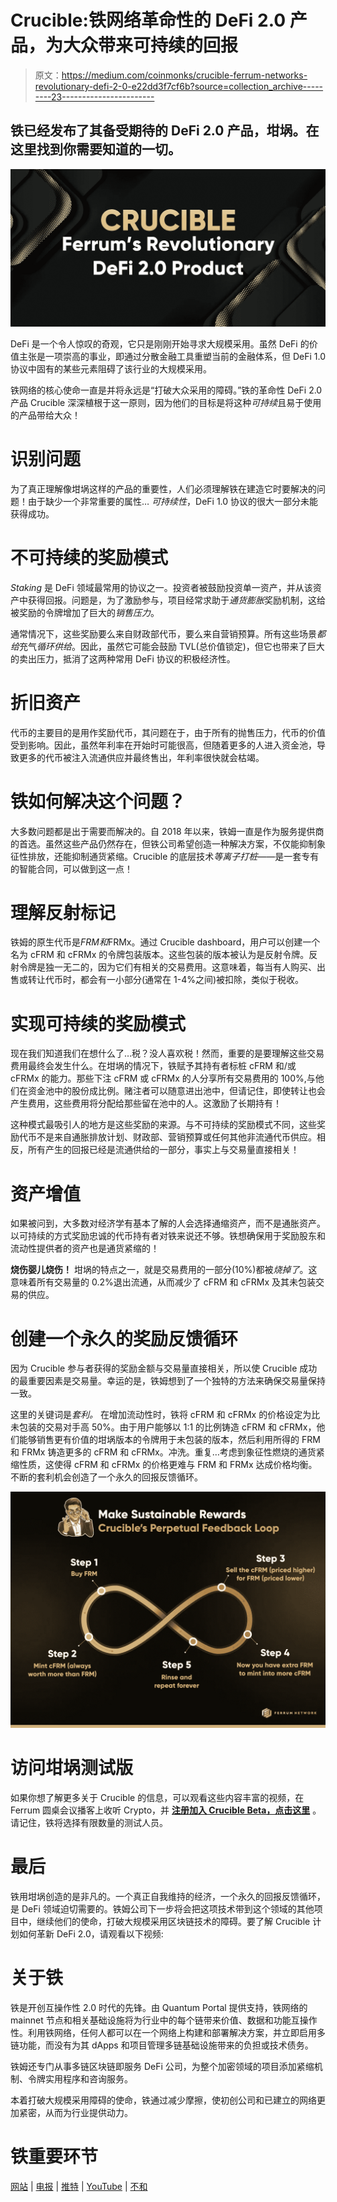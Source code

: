 # Crucible:铁网络革命性的 DeFi 2.0 产品，为大众带来可持续的回报

> 原文：<https://medium.com/coinmonks/crucible-ferrum-networks-revolutionary-defi-2-0-e22dd3f7cf6b?source=collection_archive---------23----------------------->

## 铁已经发布了其备受期待的 DeFi 2.0 产品，坩埚。在这里找到你需要知道的一切。

![](img/5d735036d90432c58f669213d0415bd4.png)

DeFi 是一个令人惊叹的奇观，它只是刚刚开始寻求大规模采用。虽然 DeFi 的价值主张是一项崇高的事业，即通过分散金融工具重塑当前的金融体系，但 DeFi 1.0 协议中固有的某些元素阻碍了该行业的大规模采用。

铁网络的核心使命一直是并将永远是“打破大众采用的障碍。”铁的革命性 DeFi 2.0 产品 Crucible 深深植根于这一原则，因为他们的目标是将这种*可持续*且易于使用的产品带给大众！

# 识别问题

为了真正理解像坩埚这样的产品的重要性，人们必须理解铁在建造它时要解决的问题！由于缺少一个非常重要的属性… *可持续性*，DeFi 1.0 协议的很大一部分未能获得成功。

# 不可持续的奖励模式

*Staking* 是 DeFi 领域最常用的协议之一。投资者被鼓励投资单一资产，并从该资产中获得回报。问题是，为了激励参与，项目经常求助于*通货膨胀*奖励机制，这给被奖励的令牌增加了巨大的*销售压力*。

通常情况下，这些奖励要么来自财政部代币，要么来自营销预算。所有这些场景*都给*充气*循环供给*。因此，虽然它可能会鼓励 TVL(总价值锁定)，但它也带来了巨大的卖出压力，抵消了这两种常用 DeFi 协议的积极经济性。

# 折旧资产

代币的主要目的是用作奖励代币，其问题在于，由于所有的抛售压力，代币的价值受到影响。因此，虽然年利率在开始时可能很高，但随着更多的人进入资金池，导致更多的代币被注入流通供应并最终售出，年利率很快就会枯竭。

# 铁如何解决这个问题？

大多数问题都是出于需要而解决的。自 2018 年以来，铁姆一直是作为服务提供商的首选。虽然这些产品仍然存在，但铁公司希望创造一种解决方案，不仅能抑制象征性排放，还能抑制通货紧缩。Crucible 的底层技术*等离子打桩*——是一套专有的智能合同，可以做到这一点！

# 理解反射标记

铁姆的原生代币是$FRM 和$FRMx。通过 Crucible dashboard，用户可以创建一个名为 cFRM 和 cFRMx 的令牌包装版本。这些包装的版本被认为是反射令牌。反射令牌是独一无二的，因为它们有相关的交易费用。这意味着，每当有人购买、出售或转让代币时，都会有一小部分(通常在 1-4%之间)被扣除，类似于税收。

# 实现可持续的奖励模式

现在我们知道我们在想什么了…税？没人喜欢税！然而，重要的是要理解这些交易费用最终会发生什么。在坩埚的情况下，铁赋予其持有者标桩 cFRM 和/或 cFRMx 的能力。那些下注 cFRM 或 cFRMx 的人分享所有交易费用的 100%,与他们在资金池中的股份成比例。赌注者可以随意进出池中，但请记住，即使转让也会产生费用，这些费用将分配给那些留在池中的人。这激励了长期持有！

这种模式最吸引人的地方是这些奖励的来源。与不可持续的奖励模式不同，这些奖励代币不是来自通胀排放计划、财政部、营销预算或任何其他非流通代币供应。相反，所有产生的回报已经是流通供给的一部分，事实上与交易量直接相关！

# 资产增值

如果被问到，大多数对经济学有基本了解的人会选择通缩资产，而不是通胀资产。以可持续的方式奖励忠诚的代币持有者对铁来说还不够。铁想确保用于奖励股东和流动性提供者的资产也是通货紧缩的！

**烧伤婴儿烧伤！** 坩埚的特点之一，就是交易费用的一部分(10%)都被*烧掉了*。这意味着所有交易量的 0.2%退出流通，从而减少了 cFRM 和 cFRMx 及其未包装交易的供应。

# 创建一个永久的奖励反馈循环

因为 Crucible 参与者获得的奖励金额与交易量直接相关，所以使 Crucible 成功的最重要因素是交易量。幸运的是，铁姆想到了一个独特的方法来确保交易量保持一致。

这里的关键词是*套利。* 在增加流动性时，铁将 cFRM 和 cFRMx 的价格设定为比未包装的交易对手高 50%。由于用户能够以 1:1 的比例铸造 cFRM 和 cFRMx，他们能够销售更有价值的坩埚版本的令牌用于未包装的版本，然后利用所得的 FRM 和 FRMx 铸造更多的 cFRM 和 cFRMx。冲洗。重复…考虑到象征性燃烧的通货紧缩性质，这使得 cFRM 和 cFRMx 的价格更难与 FRM 和 FRMx 达成价格均衡。不断的套利机会创造了一个永久的回报反馈循环。

![](img/7c33725347de805d0e8e3b07cd095dfa.png)

# 访问坩埚测试版

如果你想了解更多关于 Crucible 的信息，可以观看这些内容丰富的视频，在 Ferrum 圆桌会议播客上收听 Crypto，并 [**注册加入 Crucible Beta，点击这里**](https://ferrum.network/crucible-beta/) 。请记住，铁将选择有限数量的测试人员。

# 最后

铁用坩埚创造的是非凡的。一个真正自我维持的经济，一个永久的回报反馈循环，是 DeFi 领域迫切需要的。铁姆公司下一步将会把这项技术带到这个领域的其他项目中，继续他们的使命，打破大规模采用区块链技术的障碍。要了解 Crucible 计划如何革新 DeFi 2.0，请观看以下视频:

# 关于铁

铁是开创互操作性 2.0 时代的先锋。由 Quantum Portal 提供支持，铁网络的 mainnet 节点和相关基础设施将为行业中的每个链带来价值、数据和功能互操作性。利用铁网络，任何人都可以在一个网络上构建和部署解决方案，并立即启用多链功能，而没有为其 dApps 和项目管理多链基础设施带来的负担或技术债务。

铁姆还专门从事多链区块链即服务 DeFi 公司，为整个加密领域的项目添加紧缩机制、令牌实用程序和咨询服务。

本着打破大规模采用障碍的使命，铁通过减少摩擦，使初创公司和已建立的网络更加紧密，从而为行业提供动力。

# 铁重要环节

[网站](https://ferrum.network/) | [电报](http://telegram.ferrum.network/) | [推特](http://twitter.ferrum.network/) | [YouTube](https://www.youtube.com/channel/UCN658dMRTaH4C4dP32VHi6Q) | [不和](https://discord.gg/HEfKq57asd)